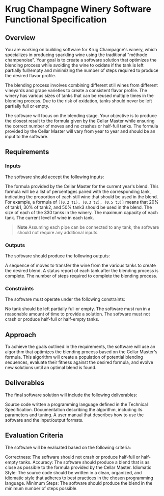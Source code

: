 # Krug Champagne Winery Software Functional Specification

## Overview

You are working on building software for Krug Champagne's winery, which specializes in producing sparkling wine using the traditional "méthode champenoise". Your goal is to create a software solution that optimizes the blending process while avoiding the wine to oxidate if the tank is left partially full/empty and minimizing the number of steps required to produce the desired flavor profile.

The blending process involves combining different still wines from different vineyards and grape varieties to create a consistent flavor profile. The winery has various sizes of tanks that can be reused multiple times in the blending process. Due to the risk of oxidation, tanks should never be left partially full or empty.

The software will focus on the blending stage. Your objective is to produce the closest result to the formula given by the Cellar Master while ensuring the correct number of moves and no crashes or half-full tanks. The formula provided by the Cellar Master will vary from year to year and should be an input to the software.

## Requirements
### Inputs

The software should accept the following inputs:

The formula provided by the Cellar Master for the current year's blend.
This formula will be a list of percentages paired with the corresponding tank, indicating the proportion of each still wine that should be used in the blend. For example, a formula of `[(0.2 t1), (0.3 t2), (0.5 t3)]` means that 20% of tank1, 30% of tank2, and 50% tank3 should be used in the blend.
The size of each of the 330 tanks in the winery.
The maximum capacity of each tank.
The current level of wine in each tank.

> **Note**
> Assuming each pipe can be connected to any tank, the software should not require any additional inputs.

### Outputs

The software should produce the following outputs:

A sequence of moves to transfer the wine from the various tanks to create the desired blend.
A status report of each tank after the blending process is complete.
The number of steps required to complete the blending process.

### Constraints

The software must operate under the following constraints:

No tank should be left partially full or empty.
The software must run in a reasonable amount of time to provide a solution.
The software must not crash or produce half-full or half-empty tanks.

## Approach

To achieve the goals outlined in the requirements, the software will use an algorithm that optimizes the blending process based on the Cellar Master's formula. This algorithm will create a population of potential blending sequences, evaluate their fitness against the desired formula, and evolve new solutions until an optimal blend is found.

## Deliverables

The final software solution will include the following deliverables:

Source code written a programming language defined in the Technical Specification.
Documentation describing the algorithm, including its parameters and tuning.
A user manual that describes how to use the software and the input/output formats.

## Evaluation Criteria

The software will be evaluated based on the following criteria:

Correctness: The software should not crash or produce half-full or half-empty tanks.
Accuracy: The software should produce a blend that is as close as possible to the formula provided by the Cellar Master.
Idiomatic Style: The source code should be written in a clean, organized, and idiomatic style that adheres to best practices in the chosen programming language.
Minimum Steps: The software should produce the blend in the minimum number of steps possible.